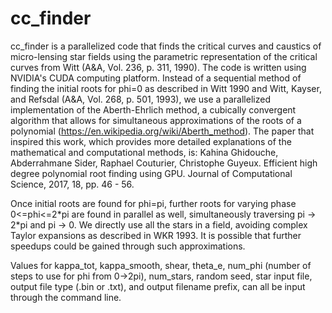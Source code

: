 # cc_finder
cc_finder is a parallelized code that finds the critical curves and caustics of micro-lensing star fields using the parametric representation 
of the critical curves from Witt (A&A, Vol. 236, p. 311, 1990). The code is written using NVIDIA's CUDA computing platform. Instead of a 
sequential method of finding the initial roots for phi=0 as described in Witt 1990 and Witt, Kayser, and Refsdal (A&A, Vol. 268, p. 501, 1993), 
we use a parallelized implementation of the Aberth-Ehrlich method, a cubically convergent algorithm that allows for simultaneous approximations 
of the roots of a polynomial (https://en.wikipedia.org/wiki/Aberth_method). The paper that inspired this work, which provides more detailed 
explanations of the mathematical and computational methods, is: Kahina Ghidouche, Abderrahmane Sider, Raphael Couturier, Christophe Guyeux. 
Efficient high degree polynomial root finding using GPU. Journal of Computational Science, 2017, 18, pp. 46 - 56.

Once initial roots are found for phi=pi, further roots for varying phase 0<=phi<=2\*pi are found in parallel as well, simultaneously 
traversing pi -> 2\*pi and pi -> 0. We directly use all the stars in a field, avoiding complex Taylor expansions as described in WKR 1993. 
It is possible that further speedups could be gained through such approximations. 

Values for kappa_tot, kappa_smooth, shear, theta_e, num_phi (number of steps to use for phi from 0->2pi), num_stars, random seed, star input file, 
output file type (.bin or .txt), and output filename prefix, can all be input through the command line.  

